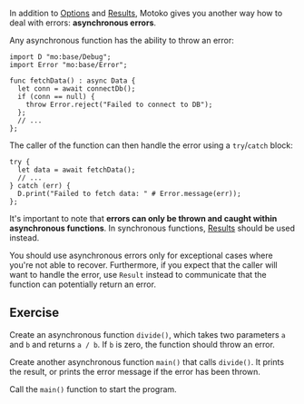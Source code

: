 In addition to [Options](../options) and [Results](../results), Motoko gives you another way how
to deal with errors: **asynchronous errors**.

Any asynchronous function has the ability to throw an error:

```motoko
import D "mo:base/Debug";
import Error "mo:base/Error";

func fetchData() : async Data {
  let conn = await connectDb();
  if (conn == null) {
    throw Error.reject("Failed to connect to DB");
  };
  // ...
};
```

The caller of the function can then handle the error using a `try`/`catch` block:

```motoko
try {
  let data = await fetchData();
  // ...
} catch (err) {
  D.print("Failed to fetch data: " # Error.message(err));
};
```

It's important to note that **errors can only be thrown and caught within asynchronous functions**.
In synchronous functions, [Results](../results) should be used instead.

You should use asynchronous errors only for exceptional cases where you're not able to recover. Furthermore,
if you expect that the caller will want to handle the error, use `Result` instead to
communicate that the function can potentially return an error.

## Exercise

Create an asynchronous function `divide()`, which takes two parameters `a` and `b` and returns `a / b`.
If `b` is zero, the function should throw an error.

Create another asynchronous function `main()` that calls `divide()`. It prints the result, or prints
the error message if the error has been thrown.

Call the `main()` function to start the program.
